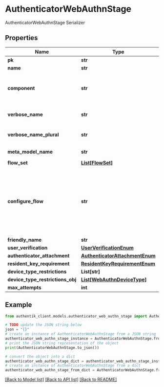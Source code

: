 # AuthenticatorWebAuthnStage

AuthenticatorWebAuthnStage Serializer

## Properties

Name | Type | Description | Notes
------------ | ------------- | ------------- | -------------
**pk** | **str** |  | [readonly] 
**name** | **str** |  | 
**component** | **str** | Get object type so that we know how to edit the object | [readonly] 
**verbose_name** | **str** | Return object&#39;s verbose_name | [readonly] 
**verbose_name_plural** | **str** | Return object&#39;s plural verbose_name | [readonly] 
**meta_model_name** | **str** | Return internal model name | [readonly] 
**flow_set** | [**List[FlowSet]**](FlowSet.md) |  | [optional] 
**configure_flow** | **str** | Flow used by an authenticated user to configure this Stage. If empty, user will not be able to configure this stage. | [optional] 
**friendly_name** | **str** |  | [optional] 
**user_verification** | [**UserVerificationEnum**](UserVerificationEnum.md) |  | [optional] 
**authenticator_attachment** | [**AuthenticatorAttachmentEnum**](AuthenticatorAttachmentEnum.md) |  | [optional] 
**resident_key_requirement** | [**ResidentKeyRequirementEnum**](ResidentKeyRequirementEnum.md) |  | [optional] 
**device_type_restrictions** | **List[str]** |  | [optional] 
**device_type_restrictions_obj** | [**List[WebAuthnDeviceType]**](WebAuthnDeviceType.md) |  | [readonly] 
**max_attempts** | **int** |  | [optional] 

## Example

```python
from authentik_client.models.authenticator_web_authn_stage import AuthenticatorWebAuthnStage

# TODO update the JSON string below
json = "{}"
# create an instance of AuthenticatorWebAuthnStage from a JSON string
authenticator_web_authn_stage_instance = AuthenticatorWebAuthnStage.from_json(json)
# print the JSON string representation of the object
print(AuthenticatorWebAuthnStage.to_json())

# convert the object into a dict
authenticator_web_authn_stage_dict = authenticator_web_authn_stage_instance.to_dict()
# create an instance of AuthenticatorWebAuthnStage from a dict
authenticator_web_authn_stage_from_dict = AuthenticatorWebAuthnStage.from_dict(authenticator_web_authn_stage_dict)
```
[[Back to Model list]](../README.md#documentation-for-models) [[Back to API list]](../README.md#documentation-for-api-endpoints) [[Back to README]](../README.md)


